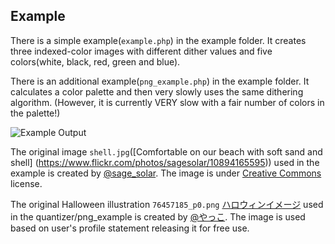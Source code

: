Example
-------

There is a simple example(`example.php`) in the example folder. It creates three
indexed-color images with different dither values and five colors(white, black, red,
green and blue).

There is an additional example(`png_example.php`) in the example folder. It calculates a color palette and then
very slowly uses the same dithering algorithm. (However, it is currently VERY slow with a fair number of colors in the
palette!)

![Example Output](https://raw.githubusercontent.com/ccpalettes/gd-indexed-color-converter/gh-pages/storage/example_output.jpg)

The original image `shell.jpg`([Comfortable on our beach with soft sand and shell]
(https://www.flickr.com/photos/sagesolar/10894165595)) used in the example is created
by [@sage_solar](https://www.flickr.com/photos/sagesolar/). The image is under
[Creative Commons](https://creativecommons.org/licenses/by/2.0/) license.

The original Halloween illustration `76457185_p0.png` [ハロウィンイメージ](https://www.pixiv.net/en/artworks/76457185)
used in the quantizer/png_example is created by [@やっこ](https://www.pixiv.net/member.php?id=4867281).
The image is used based on user's profile statement releasing it for free use.
